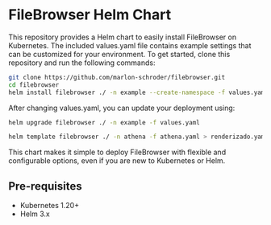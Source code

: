 # FileBrowser Helm Chart

This repository provides a Helm chart to easily install FileBrowser on Kubernetes. The included values.yaml file contains example settings that can be customized for your environment. To get started, clone this repository and run the following commands:

```bash
git clone https://github.com/marlon-schroder/filebrowser.git
cd filebrowser
helm install filebrowser ./ -n example --create-namespace -f values.yaml
```

After changing values.yaml, you can update your deployment using:

```bash
helm upgrade filebrowser ./ -n example -f values.yaml

helm template filebrowser ./ -n athena -f athena.yaml > renderizado.yaml
```

This chart makes it simple to deploy FileBrowser with flexible and configurable options, even if you are new to Kubernetes or Helm.

## Pre-requisites

- Kubernetes 1.20+
- Helm 3.x
